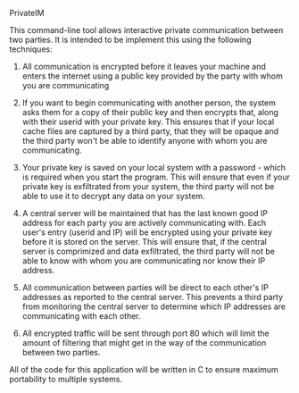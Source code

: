 PrivateIM

This command-line tool allows interactive private communication between two parties.  It is intended to be implement this
using the following techniques:

1.  All communication is encrypted before it leaves your machine and enters the internet using
    a public key provided by the party with whom you are communicating

2.  If you want to begin communicating with another person, the system asks them for a copy
    of their public key and then encrypts that, along with their userid with your private key.
    This ensures that if your local cache files are captured by a third party, that they will
    be opaque and the third party won't be able to identify anyone with whom you are communicating.
    
3.  Your private key is saved on your local system with a password - which is required when you
    start the program.  This will ensure that even if your private key is exfiltrated from your
    system, the third party will not be able to use it to decrypt any data on your system.
    
4.  A central server will be maintained that has the last known good IP address for each party
    you are actively communicating with.  Each user's entry (userid and IP) will be encrypted
    using your private key before it is stored on the server.  This will ensure that, if the
    central server is comprimized and data exfiltrated, the third party will not be able to know
    with whom you are communicating nor know their IP address.
    
5.  All communication between parties will be direct to each other's IP addresses as reported
    to the central server.  This prevents a third party from monitoring the central server to
    determine which IP addresses are communicating with each other.
    
6.  All encrypted traffic will be sent through port 80 which will limit the amount of filtering
    that might get in the way of the communication between two parties.
    
All of the code for this application will be written in C to ensure maximum portability to multiple systems.
